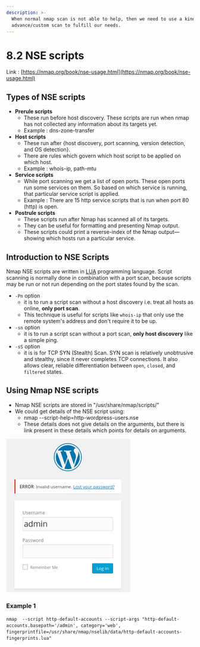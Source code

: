 ```yaml
---
description: >-
  When normal nmap scan is not able to help, then we need to use a kind of
  advance/custom scan to fulfill our needs.
---
```


# 8.2 NSE scripts

Link : [https://nmap.org/book/nse-usage.html](https://nmap.org/book/nse-usage.html)

## Types of NSE scripts

* **Prerule scripts**
  * These run before host discovery. These scripts are run when nmap has not collected any information about its targets yet.
  * Example : dns-zone-transfer
* **Host scripts**
  * These run after {host discovery, port scanning, version detection, and OS detection}.
  * There are rules which govern which host script to be applied on which host.
  * Example : whois-ip, path-mtu
* **Service scripts**
  * While port scanning we get a list of open ports. These open ports run some services on them. So based on which service is running, that particular service script is applied.
  * Example : There are 15 http service scripts that is run when port 80 \(http\) is open.
* **Postrule scripts**
  * These scripts run after Nmap has scanned all of its targets. 
  * They can be useful for formatting and presenting Nmap output.
  * These scripts could print a reverse-index of the Nmap output—showing which hosts run a particular service.

## Introduction to NSE Scripts

Nmap NSE scripts are written in [LUA](http://www.lua.org/) programming language. Script scanning is normally done in combination with a port scan, because scripts may be run or not run depending on the port states found by the scan.

* `-Pn` option
  * it is to run a script scan without a host discovery i.e. treat all hosts as online, **only port scan**.  
  * This technique is useful for scripts like `whois-ip` that only use the remote system's address and don't require it to be up.
* `-sn` option 
  * it is to run a script scan without a port scan, **only host discovery** like a simple ping. 
* `-sS` option 
  * it is is for TCP SYN \(Stealth\) Scan. SYN scan is relatively unobtrusive and stealthy, since it never completes TCP connections.  It also allows clear, reliable differentiation between `open`, `closed`, and `filtered` states.

## Using Nmap NSE scripts

* Nmap NSE scripts are stored in "/usr/share/nmap/scripts/"
* We could get details of the NSE script using:
  * nmap --script-help=http-wordpress-users.nse
  * These details does not give details on the arguments, but there is link present in these details which points for details on arguments.

![](../../../.gitbook/assets/image%20%2870%29.png)

### Example 1

`nmap  --script http-default-accounts --script-args "http-default-accounts.basepath='/admin', category='web', fingerprintfile=/usr/share/nmap/nselib/data/http-default-accounts-fingerprints.lua"`

